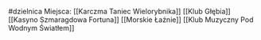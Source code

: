 #dzielnica
Miejsca: 
[[Karczma Taniec Wielorybnika]]
[[Klub Głębia]]
[[Kasyno Szmaragdowa Fortuna]]
[[Morskie Łaźnie]]
[[Klub Muzyczny Pod Wodnym Światłem]]